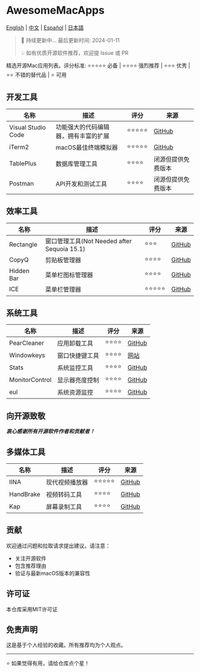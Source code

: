 # AwesomeMacApps
[English](README.md) | [中文](README_CN.md) | [Español](README_Es.md)  | [日本語](README_Jp.md)
> 📢 持续更新中... 最后更新时间: 2024-01-11
> 
> 💡 如有优质开源软件推荐，欢迎提 Issue 或 PR

精选开源Mac应用列表。评分标准: ⭐️⭐️⭐️⭐️⭐️ 必备 | ⭐️⭐️⭐️⭐️ 强烈推荐 | ⭐️⭐️⭐️ 优秀 | ⭐️⭐️ 不错的替代品 | ⭐️ 可用

## 开发工具

| 名称 | 描述 | 评分 | 来源 |
|------|-------------|--------|--------|
| Visual Studio Code | 功能强大的代码编辑器，拥有丰富的扩展 | ⭐️⭐️⭐️⭐️⭐️ | [GitHub](https://github.com/microsoft/vscode) |
| iTerm2 | macOS最佳终端模拟器 | ⭐️⭐️⭐️⭐️⭐️ | [GitHub](https://github.com/gnachman/iTerm2) |
| TablePlus | 数据库管理工具 | ⭐️⭐️⭐️⭐️ | 闭源但提供免费版本 |
| Postman | API开发和测试工具 | ⭐️⭐️⭐️⭐️ | 闭源但提供免费版本 |

## 效率工具

| 名称 | 描述 | 评分 | 来源 |
|------|-------------|--------|--------|
| Rectangle | 窗口管理工具(Not Needed after Sequoia 15.1)  | ⭐️⭐️⭐️ | [GitHub](https://github.com/rxhanson/Rectangle) |
| CopyQ | 剪贴板管理器 | ⭐️⭐️⭐️⭐️ | [GitHub](https://github.com/hluk/CopyQ) |
| Hidden Bar | 菜单栏图标管理器 | ⭐️⭐️⭐️⭐️ | [GitHub](https://github.com/dwarvesf/hidden) |
| ICE | 菜单栏管理器 | ⭐️⭐️⭐️⭐️⭐️ | [GitHub](https://github.com/jordanbaird/Ice) |

## 系统工具

| 名称 | 描述 | 评分 | 来源 |
|------|-------------|--------|------------|
| PearCleaner | 应用卸载工具 | ⭐️⭐️⭐️⭐️ | [GitHub](https://github.com/alienator88/Pearcleaner) |
| Windowkeys | 窗口快捷键工具 | ⭐️⭐️⭐️⭐️ | [网站](https://www.apptorium.com/windowkeys) |
| Stats | 系统监控工具 | ⭐️⭐️⭐️⭐️ | [GitHub](https://github.com/exelban/stats) |
| MonitorControl | 显示器亮度控制 | ⭐️⭐️⭐️⭐️ | [GitHub](https://github.com/MonitorControl/MonitorControl) |
| eul | 系统资源监控 | ⭐️⭐️⭐️⭐️ | [GitHub](https://github.com/gao-sun/eul) |

## 向开源致敬

**_衷心感谢所有开源软件作者和贡献者！_**

## 多媒体工具

| 名称 | 描述 | 评分 | 来源 |
|------|-------------|--------|--------|
| IINA | 现代视频播放器 | ⭐️⭐️⭐️⭐️⭐️ | [GitHub](https://github.com/iina/iina) |
| HandBrake | 视频转码工具 | ⭐️⭐️⭐️⭐️ | [GitHub](https://github.com/HandBrake/HandBrake) |
| Kap | 屏幕录制工具 | ⭐️⭐️⭐️⭐️ | [GitHub](https://github.com/wulkano/kap) |

## 贡献

欢迎通过问题和拉取请求提出建议。请注意：
- 关注开源软件
- 包含推荐理由
- 验证与最新macOS版本的兼容性

## 许可证

本仓库采用MIT许可证

## 免责声明

这是基于个人经验的收藏。所有推荐均为个人观点。

---

⭐️ 如果觉得有用，请给仓库点个星！